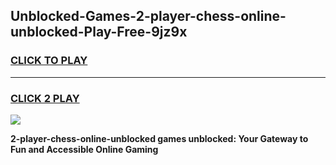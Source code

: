 
## Unblocked-Games-2-player-chess-online-unblocked-Play-Free-9jz9x
<h3>
<a href="https://premium76.site?title=2-player-chess-online-unblocked&ref=23A">CLICK TO PLAY</a></h3>
<hr>

<h3>
<a href="https://premium76.site?title=2-player-chess-online-unblocked&ref=23A">CLICK 2 PLAY</a>
  
</h3>

<a href="https://premium76.site?title=2-player-chess-online-unblocked&ref=23A"><img src="https://clearcache.store/games.png"></a>


**2-player-chess-online-unblocked games unblocked: Your Gateway to Fun and Accessible Online Gaming**
